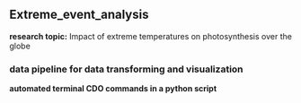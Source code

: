 ## Extreme_event_analysis
**research topic:** Impact of extreme temperatures on photosynthesis over the globe
### data pipeline for data transforming and visualization
**automated terminal CDO commands in a python script**
